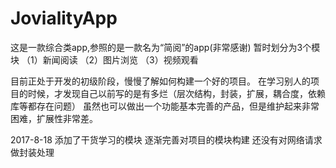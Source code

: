 # JovialityApp
这是一款综合类app,参照的是一款名为“简阅”的app(非常感谢)
暂时划分为3个模块
（1）新闻阅读
（2）图片浏览
（3）视频观看

目前正处于开发的初级阶段，慢慢了解如何构建一个好的项目。
在学习别人的项目的时候，才发现自己以前写的是有多烂（层次结构，封装，扩展，耦合度，依赖库等都存在问题）
虽然也可以做出一个功能基本完善的产品，但是维护起来非常困难，扩展性非常差。

2017-8-18
添加了干货学习的模块
逐渐完善对项目的模块构建
还没有对网络请求做封装处理
